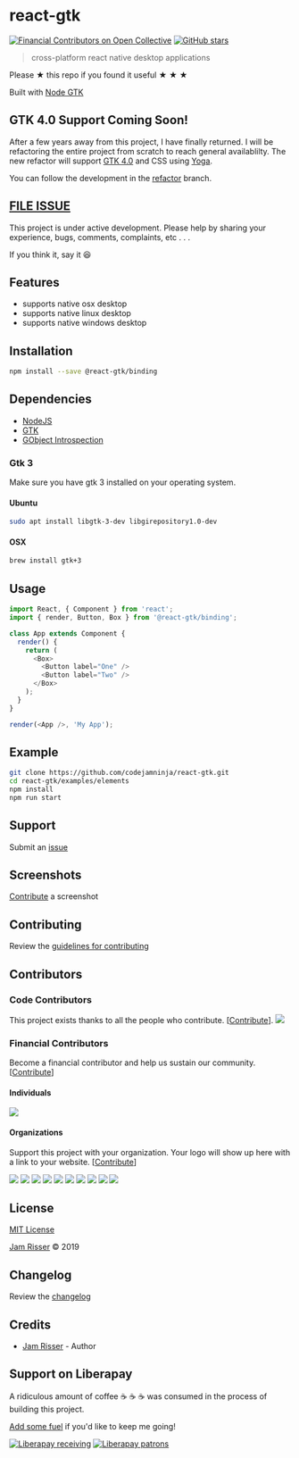 # react-gtk

[![Financial Contributors on Open Collective](https://opencollective.com/reactgtk/all/badge.svg?label=financial+contributors)](https://opencollective.com/reactgtk) [![GitHub stars](https://img.shields.io/github/stars/codejamninja/react-gtk.svg?style=social&label=Stars)](https://github.com/codejamninja/react-gtk)

> cross-platform react native desktop applications

Please ★ this repo if you found it useful ★ ★ ★

Built with [Node GTK](https://github.com/romgrk/node-gtk)

## GTK 4.0 Support Coming Soon!

After a few years away from this project, I have finally returned. I will
be refactoring the entire project from scratch to reach general availablilty.
The new refactor will support [GTK 4.0](https://blog.gtk.org/2020/12/16/gtk-4-0/)
and CSS using [Yoga](https://yogalayout.com).

You can follow the development in the [refactor](https://github.com/silicon-hills/react-gtk/tree/refactor) branch.

## [FILE ISSUE](https://github.com/codejamninja/react-gtk/issues/new)

This project is under active development. Please help by sharing your
experience, bugs, comments, complaints, etc . . .

If you think it, say it :laughing:

## Features

- supports native osx desktop
- supports native linux desktop
- supports native windows desktop

## Installation

```sh
npm install --save @react-gtk/binding
```

## Dependencies

- [NodeJS](https://nodejs.org)
- [GTK](https://www.gtk.org)
- [GObject Introspection](https://wiki.gnome.org/Projects/GObjectIntrospection)

### Gtk 3

Make sure you have gtk 3 installed on your operating system.

#### Ubuntu

```sh
sudo apt install libgtk-3-dev libgirepository1.0-dev
```

#### OSX

```sh
brew install gtk+3
```

## Usage

```js
import React, { Component } from 'react';
import { render, Button, Box } from '@react-gtk/binding';

class App extends Component {
  render() {
    return (
      <Box>
        <Button label="One" />
        <Button label="Two" />
      </Box>
    );
  }
}

render(<App />, 'My App');
```

## Example

```sh
git clone https://github.com/codejamninja/react-gtk.git
cd react-gtk/examples/elements
npm install
npm run start
```

## Support

Submit an [issue](https://github.com/codejamninja/react-gtk/issues/new)

## Screenshots

[Contribute](https://github.com/codejamninja/react-gtk/blob/master/CONTRIBUTING.md) a screenshot

## Contributing

Review the [guidelines for contributing](https://github.com/codejamninja/react-gtk/blob/master/CONTRIBUTING.md)

## Contributors

### Code Contributors

This project exists thanks to all the people who contribute. [[Contribute](CONTRIBUTING.md)].
<a href="https://github.com/codejamninja/react-gtk/graphs/contributors"><img src="https://opencollective.com/reactgtk/contributors.svg?width=890&button=false" /></a>

### Financial Contributors

Become a financial contributor and help us sustain our community. [[Contribute](https://opencollective.com/reactgtk/contribute)]

#### Individuals

<a href="https://opencollective.com/reactgtk"><img src="https://opencollective.com/reactgtk/individuals.svg?width=890"></a>

#### Organizations

Support this project with your organization. Your logo will show up here with a link to your website. [[Contribute](https://opencollective.com/reactgtk/contribute)]

<a href="https://opencollective.com/reactgtk/organization/0/website"><img src="https://opencollective.com/reactgtk/organization/0/avatar.svg"></a>
<a href="https://opencollective.com/reactgtk/organization/1/website"><img src="https://opencollective.com/reactgtk/organization/1/avatar.svg"></a>
<a href="https://opencollective.com/reactgtk/organization/2/website"><img src="https://opencollective.com/reactgtk/organization/2/avatar.svg"></a>
<a href="https://opencollective.com/reactgtk/organization/3/website"><img src="https://opencollective.com/reactgtk/organization/3/avatar.svg"></a>
<a href="https://opencollective.com/reactgtk/organization/4/website"><img src="https://opencollective.com/reactgtk/organization/4/avatar.svg"></a>
<a href="https://opencollective.com/reactgtk/organization/5/website"><img src="https://opencollective.com/reactgtk/organization/5/avatar.svg"></a>
<a href="https://opencollective.com/reactgtk/organization/6/website"><img src="https://opencollective.com/reactgtk/organization/6/avatar.svg"></a>
<a href="https://opencollective.com/reactgtk/organization/7/website"><img src="https://opencollective.com/reactgtk/organization/7/avatar.svg"></a>
<a href="https://opencollective.com/reactgtk/organization/8/website"><img src="https://opencollective.com/reactgtk/organization/8/avatar.svg"></a>
<a href="https://opencollective.com/reactgtk/organization/9/website"><img src="https://opencollective.com/reactgtk/organization/9/avatar.svg"></a>

## License

[MIT License](https://github.com/codejamninja/react-gtk/blob/master/LICENSE)

[Jam Risser](https://codejam.ninja) © 2019

## Changelog

Review the [changelog](https://github.com/codejamninja/react-gtk/blob/master/CHANGELOG.md)

## Credits

- [Jam Risser](https://codejam.ninja) - Author

## Support on Liberapay

A ridiculous amount of coffee ☕ ☕ ☕ was consumed in the process of building this project.

[Add some fuel](https://liberapay.com/codejamninja/donate) if you'd like to keep me going!

[![Liberapay receiving](https://img.shields.io/liberapay/receives/codejamninja.svg?style=flat-square)](https://liberapay.com/codejamninja/donate)
[![Liberapay patrons](https://img.shields.io/liberapay/patrons/codejamninja.svg?style=flat-square)](https://liberapay.com/codejamninja/donate)
